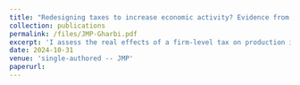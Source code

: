 ```yaml
---
title: "Redesigning taxes to increase economic activity? Evidence from a French Business tax reform [PDF](/files/JMP-Gharbi.pdf)"
collection: publications
permalink: /files/JMP-Gharbi.pdf
excerpt: 'I assess the real effects of a firm-level tax on production inputs, focusing on the 1999 reform of the French local business tax. This reform excluded the wage bill from the tax base, leaving only capital inputs taxed.  Using administrative data, I evaluate the impact of this reform on the outcomes of firms. I exploit cross-sectional variation in firms\' '
date: 2024-10-31
venue: 'single-authored -- JMP'
paperurl: 
---
```


